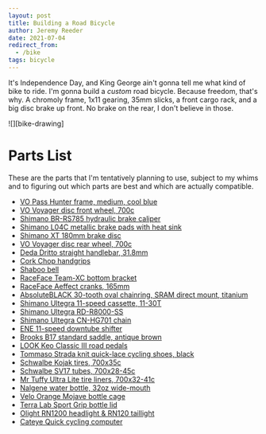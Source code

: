 ```yaml
---
layout: post
title: Building a Road Bicycle
author: Jeremy Reeder
date: 2021-07-04
redirect_from:
  - /bike
tags: bicycle
---
```


It's Independence Day, and King George ain't gonna tell me what kind of bike to
ride. I'm gonna build a _custom_ road bicycle. Because freedom, that's why. A
chromoly frame, 1x11 gearing, 35mm slicks, a front cargo rack, and a big disc brake
up front. No brake on the rear, I don't believe in those.

<div class="gallery" markdown=1>
![][bike-drawing]
</div>

# Parts List

These are the parts that I'm tentatively planning to use, subject to my whims
and to figuring out which parts are best and which are actually compatible.

- [VO Pass Hunter frame, medium, cool blue][frame]
- [VO Voyager disc front wheel, 700c][front-wheel]
- [Shimano BR-RS785 hydraulic brake caliper][caliper]
- [Shimano L04C metallic brake pads with heat sink][pads]
- [Shimano XT 180mm brake disc][disc]
- [VO Voyager disc rear wheel, 700c][rear-wheel]
- [Deda Dritto straight handlebar, 31.8mm][handlebar]
- [Cork Chop handgrips][grips]
- [Shaboo bell][bell]
- [RaceFace Team-XC bottom bracket][bottom-bracket]
- [RaceFace Aeffect cranks, 165mm][cranks]
- [AbsoluteBLACK 30-tooth oval chainring, SRAM direct mount, titanium][chainring]
- [Shimano Ultegra 11-speed cassette, 11-30T][cassette]
- [Shimano Ultegra RD-R8000-SS][derailleur]
- [Shimano Ultegra CN-HG701 chain][chain]
- [ENE 11-speed downtube shifter][shifter]
- [Brooks B17 standard saddle, antique brown][saddle]
- [LOOK Keo Classic III road pedals][pedals]
- [Tommaso Strada knit quick-lace cycling shoes, black][shoes]
- [Schwalbe Kojak tires, 700x35c][tires]
- [Schwalbe SV17 tubes, 700x28-45c][tubes]
- [Mr Tuffy Ultra Lite tire liners, 700x32-41c][tire-liners]
- [Nalgene water bottle, 32oz wide-mouth][bottle]
- [Velo Orange Mojave bottle cage][bottle-cage]
- [Terra Lab Sport Grip bottle lid][bottle-lid]
- [Olight RN1200 headlight & RN120 taillight][lights]
- [Cateye Quick cycling computer][speedometer]

[bike-drawing]: https://img09.deviantart.net/aa16/i/2010/106/7/4/incomplete_bicycle_drawing_by_07oogenesis.jpg

[bell]:           https://www.amazon.com/dp/B097M8GMHH
[bottle]:         https://www.amazon.com/dp/B002PLU912
[bottle-cage]:    https://velo-orange.com/products/mojave-cage
[bottle-lid]:     https://www.amazon.com/dp/B017WQTX20
[bottom-bracket]: https://www.amazon.com/dp/B00QGGLONY
[caliper]:        https://www.amazon.com/dp/B00KHWODCM
[cassette]:       https://www.modernbike.com/shimano-ultegra-r8000-11-speed-11-30t-cassette
[chain]:          https://www.amazon.com/dp/B014RDIPT8
[chainring]:      https://absoluteblack.cc/sram-oval-boost-direct-mount-traction-chainring/
[cranks]:         https://www.amazon.com/dp/B07FP3S278
[derailleur]:     https://www.amazon.com/dp/B072MKT5NR
[disc]:           https://www.amazon.com/dp/B009YIDW5Y
[frame]:          https://velo-orange.com/collections/pass-hunter/products/pass-hunter?variant=31812586766473
[front-wheel]:    https://velo-orange.com/collections/wheels/products/voyager-disc-front-wheel?variant=16090221281329
[grips]:          https://www.amazon.com/dp/B00GZEZY4C/?coliid=IMZ03RS3M9F8K&colid=1TRKXLWS6U4KX&psc=1&ref_=lv_ov_lig_dp_it
[handlebar]:      https://www.retro-gression.com/products/deda-dritto-straight-handlebar?_pos=1&_sid=33c6c129b&_ss=r&variant=13613606699069
[lights]:         https://www.amazon.com/dp/B097M4S1D6
[pads]:           https://www.amazon.com/dp/B016REU1ZG
[pedals]:         https://www.amazon.com/dp/B071CXJH4F
[rack]:           https://velo-orange.com/products/flat-pack-randonneur-rack
[rear-wheel]:     https://velo-orange.com/collections/wheels/products/voyager-disc-rear-wheel?variant=16090226229297
[saddle]:         https://www.retro-gression.com/collections/saddles/products/brooks-b17-standard-saddle?variant=8077947073
[shifter]:        https://velo-orange.com/collections/shifters/products/dia-compe-ene-11s-dt-shifters
[shoes]:          https://www.amazon.com/dp/B085K2KSBJ
[speedometer]:    https://www.amazon.com/dp/B07KFMV1YL
[tires]:          https://www.amazon.com/dp/B00XMFVW34
[tire-liners]: https://www.amazon.com/dp/B003L999RC
[tubes]:          https://www.amazon.com/dp/B071KTHK7W
